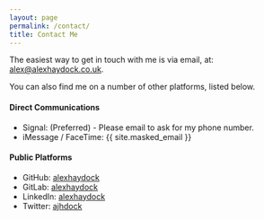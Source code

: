 ```yaml
---
layout: page
permalink: /contact/
title: Contact Me
---
```

The easiest way to get in touch with me is via email, at: <a href="mailto:alex@alexhaydock.co.uk">alex@alexhaydock.co.uk</a>.

You can also find me on a number of other platforms, listed below.

#### Direct Communications
* Signal: (Preferred) - Please email to ask for my phone number.
* iMessage / FaceTime: {{ site.masked_email }}

#### Public Platforms
* GitHub: [alexhaydock](https://github.com/alexhaydock)
* GitLab: [alexhaydock](https://gitlab.com/alexhaydock)
* LinkedIn: [alexhaydock](https://www.linkedin.com/in/alexhaydock)
* Twitter: [ajhdock](https://twitter.com/ajhdock)
